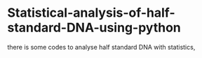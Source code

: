 # Statistical-analysis-of-half-standard-DNA-using-python
there is some codes to analyse half standard DNA with statistics, 

